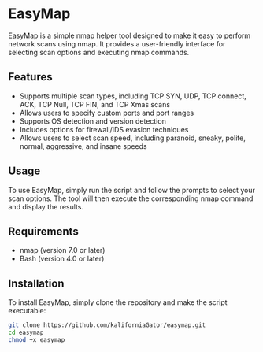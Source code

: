 # EasyMap
EasyMap is a simple nmap helper tool designed to make it easy to perform network scans using nmap. It provides a user-friendly interface for selecting scan options and executing nmap commands.

## Features
* Supports multiple scan types, including TCP SYN, UDP, TCP connect, ACK, TCP Null, TCP FIN, and TCP Xmas scans
* Allows users to specify custom ports and port ranges
* Supports OS detection and version detection
* Includes options for firewall/IDS evasion techniques
* Allows users to select scan speed, including paranoid, sneaky, polite, normal, aggressive, and insane speeds

## Usage
To use EasyMap, simply run the script and follow the prompts to select your scan options. The tool will then execute the corresponding nmap command and display the results.

## Requirements
* nmap (version 7.0 or later)
* Bash (version 4.0 or later)

## Installation
To install EasyMap, simply clone the repository and make the script executable:
```bash
git clone https://github.com/kaliforniaGator/easymap.git
cd easymap
chmod +x easymap
